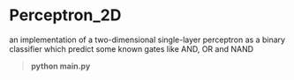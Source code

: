 # Perceptron_2D
an implementation of a two-dimensional single-layer perceptron as a binary classifier which predict some known gates like AND, OR and NAND

> **python main.py**

